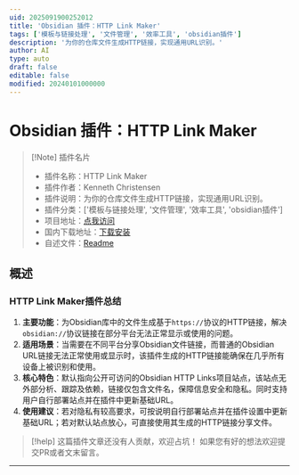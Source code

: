```yaml
---
uid: 2025091900252012
title: 'Obsidian 插件：HTTP Link Maker'
tags: ['模板与链接处理', '文件管理', '效率工具', 'obsidian插件']
description: '为你的仓库文件生成HTTP链接，实现通用URL识别。'
author: AI
type: auto
draft: false
editable: false
modified: 20240101000000
---
```


# Obsidian 插件：HTTP Link Maker

> [!Note] 插件名片
> - 插件名称：HTTP Link Maker
> - 插件作者：Kenneth Christensen
> - 插件说明：为你的仓库文件生成HTTP链接，实现通用URL识别。
> - 插件分类：['模板与链接处理', '文件管理', '效率工具', 'obsidian插件']
> - 项目地址：[点我访问](https://github.com/kennethac/obsidian-http-links-plugin)
> - 国内下载地址：[下载安装](https://pkmer.cn/products/plugin/pluginMarket/?http-link-maker)
> - 自述文件：[Readme](https://ghproxy.net/https://raw.githubusercontent.com/kennethac/obsidian-http-links-plugin/master/README.md)



## 概述

### **HTTP Link Maker插件总结**
1. **主要功能**：为Obsidian库中的文件生成基于`https://`协议的HTTP链接，解决`obsidian://`协议链接在部分平台无法正常显示或使用的问题。
2. **适用场景**：当需要在不同平台分享Obsidian文件链接，而普通的Obsidian URL链接无法正常使用或显示时，该插件生成的HTTP链接能确保在几乎所有设备上被识别和使用。
3. **核心特色**：默认指向公开可访问的Obsidian HTTP Links项目站点，该站点无外部分析、跟踪及依赖，链接仅包含文件名，保障信息安全和隐私。同时支持用户自行部署站点并在插件中更新基础URL。
4. **使用建议**：若对隐私有较高要求，可按说明自行部署站点并在插件设置中更新基础URL；若对默认站点放心，可直接使用其生成的HTTP链接分享文件。


> [!help] 
> 这篇插件文章还没有人贡献，欢迎占坑！
> 如果您有好的想法欢迎提交PR或者文末留言。
> 

---


